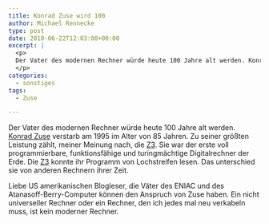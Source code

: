 ```yaml
---
title: Konrad Zuse wird 100
author: Michael Rennecke
type: post
date: 2010-06-22T12:03:00+00:00
excerpt: |
  <p>
  Der Vater des modernen Rechner würde heute 100 Jahre alt werden. Konrad Zuse verstarb am 1995 im Alter von 85 Jahren. Zu seiner größten Leistung zählt, meiner Meinung nach, die <a href="http://www.horst-zuse.homepage.t-online.de/z3.html">Z3</a>. Sie war der erste voll programmierbare, funktionsfähige und turingmächtige Digitalrechner der Erde. Die <a href="http://www.horst-zuse.homepage.t-online.de/z3.html">Z3</a> konnte ihr Programm von Lochstreifen lesen. Das unterschied sie von anderen Rechnern ihrer Zeit. 
  </p>
categories:
  - sonstiges
tags:
  - Zuse

---
```

Der Vater des modernen Rechner würde heute 100 Jahre alt werden. [Konrad Zuse][1] verstarb am 1995 im Alter von 85 Jahren. Zu seiner größten Leistung zählt, meiner Meinung nach, die [Z3][2]. Sie war der erste voll programmierbare, funktionsfähige und turingmächtige Digitalrechner der Erde. Die [Z3][2] konnte ihr Programm von Lochstreifen lesen. Das unterschied sie von anderen Rechnern ihrer Zeit. 

Liebe US amerikanischen Blogleser, die Väter des ENIAC und des Atanasoff-Berry-Computer können den Anspruch von Zuse haben. Ein nicht universeller Rechner oder ein Rechner, den ich jedes mal neu verkabeln muss, ist kein moderner Rechner.

 [1]: http://www.horst-zuse.homepage.t-online.de/konrad-zuse.html
 [2]: http://www.horst-zuse.homepage.t-online.de/z3.html